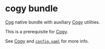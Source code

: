 # cogy bundle

[Cog](https://operable.io/) native bundle with auxiliary [Cogy](https://github.com/skroutz/cogy)
utilities.

This is a prerequisite for [Cogy](https://github.com/skroutz/cogy).

See [Cogy](https://github.com/skroutz/cogy) and [`config.yaml`](config.yaml)
for more info.
